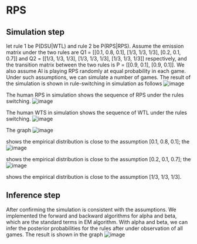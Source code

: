 # RPS

## Simulation step 
let rule 1 be P(DSU|WTL) and rule 2 be P(RPS|RPS). Assume the emission matrix under the two rules are
Q1 = [[0.1, 0.8, 0.1],
      [1/3, 1/3, 1/3],
      [0.2, 0.1, 0.7]]
and Q2 = [[1/3, 1/3, 1/3],
      [1/3, 1/3, 1/3],
      [1/3, 1/3, 1/3]] 
respectively, and the transition matrix between the two rules is 
P = [[0.9, 0.1],
        [0.9, 0.1]]. We also assume AI is playing RPS randomly at equal probability in each game. Under such assumptions, we can simulate a number of games. 
The result of the simulation is shown in rule-switching in simulation as follows
![image](https://user-images.githubusercontent.com/75051599/196277623-b086ac0a-9bcc-4d25-a212-78538883aefb.png)

The human RPS in simulation shows the sequence of RPS under the rules switching. ![image](https://user-images.githubusercontent.com/75051599/196277802-48b22532-63e4-47fe-9588-93eba86c774a.png)

The human WTS in simulation shows the sequence of WTL under the rules switching. ![image](https://user-images.githubusercontent.com/75051599/196277903-d3fff47b-8dfb-4de2-8473-264ce4dca1c1.png)

The graph
![image](https://user-images.githubusercontent.com/75051599/196277452-e803f755-0adb-48ae-b5f4-234479411f5f.png)

shows the empirical distribution is close to the assumption [0.1, 0.8, 0.1]; the ![image](https://user-images.githubusercontent.com/75051599/196277169-4489b3bb-196a-4e26-8e91-53a28af1494a.png)

shows the empirical distribution is close to the assumption [0.2, 0.1, 0.7]; the ![image](https://user-images.githubusercontent.com/75051599/196276981-3ae4ee14-c409-464d-a00d-dd1569df2a48.png)

 shows the empirical distribution is close to the assumption [1/3, 1/3, 1/3]. 

## Inference step
After confirming the simulation is consistent with the assumptions. We implemented the forward and backward algorithms for alpha and beta, which are the standard terms in EM algorithm. With alpha and beta, we can infer the posterior probabilities for the rules after under observation of all games. The result is shown in the graph ![image](https://user-images.githubusercontent.com/75051599/196276600-87e02402-e5a3-4d10-8788-9c7bda594a2a.png)

        
 
